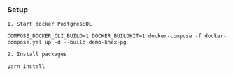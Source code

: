 ### Setup

    1. Start docker PostgresSQL

```
COMPOSE_DOCKER_CLI_BUILD=1 DOCKER_BUILDKIT=1 docker-compose -f docker-compose.yml up -d --build demo-knex-pg
```

    2. Install packages

```sh
yarn install
```

